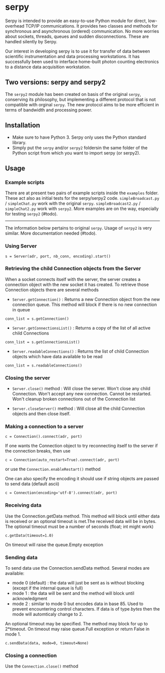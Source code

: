 # serpy
Serpy is intended to provide an easy-to-use Python module for direct, low-overhead TCP/IP communications. It provides two classes and methods for synchronous and asynchronous (ordered) communication. No more worries about sockets, threads, queues and sudden disconnections. These are handled silently by Serpy.

Our interest in developing serpy is to use it for transfer of data between scientific instrumentation and data processing workstations. It has successfully been used to interface home-built photon counting electronics to a distance data acquisition workstation.

## Two versions: serpy and serpy2
The `serpy2` module has been created on basis of the original `serpy`, conserving its philosophy, but implementing a different protocol that is not compatible with orginal `serpy`. The new protocol aims to be more efficient in terms of bandwidth and processing power. 

## Installation
 - Make sure to have Python 3. Serpy only uses the Python standard library.
 - Simply put the `serpy` and/or `serpy2` foldersin the same folder of the Python script from which you want to import serpy (or serpy2).
 
## Usage

### Example scripts
There are at present two pairs of example scripts inside the `examples` folder. These act also as initial tests for the serpy/serpy2 code. `simpleBroadcast.py` / `simpleChat.py` work with the original `serpy`. `simpleBroadcast2.py` / `simpleChat2.py` work with `serpy2`. More examples are on the way, especially for testing `serpy2` (#todo).

***

The information below pertains to original `serpy`. Usage of `serpy2` is very similar. More documentation needed (#todo).

### Using Server
```Python3
s = Server(adr, port, nb_conn, encoding).start()
```
### Retrieving the child Connection objects from the Server 
When a socket connects itself with the server, the server creates a connection object with the new socket it has created. To retrieve those Connection objects there are several methods
 - `Server.getConnection()` :
 Returns a new Connection object from the new connection queue. This method will block if there is no new connection in queue
 ```Python3
conn_list = s.getConnection()
```
 - `Server.getConnectionsList()` :
 Returns a copy of the list of all active child Connections
 ```Python3
conn_list = s.getConnectionsList()
```
 - `Server.readableConnections()` : 
 Returns the list of child Connection objects which have data available to be read
  ```Python3
conn_list = s.readableConnections()
```

### Closing the server
 - `Server.close()` method : Will close the server. Won't close any child Connection. Won't accept any new connection. Cannot be restarted. Won't cleanup broken connections out of the Connection list

 - `Server.closeServer()` method : Will close all the child Connection objects and then close itself.

### Making a connection to a server

```Python3
c = Connection().connect(adr, port)
```
If one wants the Connection object to try reconnecting itself to the server if the connection breaks, then use
```Python3
c = Connection(auto_restart=True).connect(adr, port)
```
or use the `Connection.enableRestart()` method

One can also specify the encoding it should use if string objects are passed to send data (default ascii)
```Python3
c = Connection(encoding='utf-8').connect(adr, port)
```

### Receiving data
Use the Connection.getData method. This method will block until either data is received or an optional timeout is met.The received data will be in bytes.
The optional timeout must be a number of seconds (float; int might work)
```Python3
c.getData(timeout=1.0)
```
On timeout will raise the queue.Empty exception

### Sending data
To send data use the Connection.sendData method. Several modes are available:
 - mode 0 (default) : the data will just be sent as is without blocking (except if the internal queue is full)
 - mode 1 : the data will be sent and the method will block until acknowledgment
 - mode 2 : similar to mode 0 but encodes data in base 85. Used to prevent encountering control characters. If data is of type *bytes* then the mode will automticaly change to 2.
 
An optional timeout may be specified. The method may block for up to 2\*timeout. On timeout may raise queue.Full exception or return False in mode 1.
```Python3
c.sendData(data, mode=0, timeout=None)
```

### Closing a connection
Use the `Connection.close()` method


